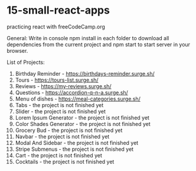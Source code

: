 # 15-small-react-apps

practicing react with freeCodeCamp.org

General:
Write in console npm install in each folder to download all dependencies from the current project and npm start to start server in your browser.

List of Projects:

1. Birthday Reminder - https://birthdays-reminder.surge.sh/
2. Tours - https://tours-list.surge.sh/
3. Reviews - https://my-reviews.surge.sh/
4. Questions - https://accordion-q-n-a.surge.sh/
5. Menu of dishes - https://meal-categories.surge.sh/
6. Tabs - the project is not finished yet
7. Slider - the project is not finished yet
8. Lorem Ipsum Generator - the project is not finished yet
9. Color Shades Generator - the project is not finished yet
10.   Grocery Bud - the project is not finished yet
11.   Navbar - the project is not finished yet
12.   Modal And Sidebar - the project is not finished yet
13.   Stripe Submenus - the project is not finished yet
14.   Cart - the project is not finished yet
15.   Cocktails - the project is not finished yet

